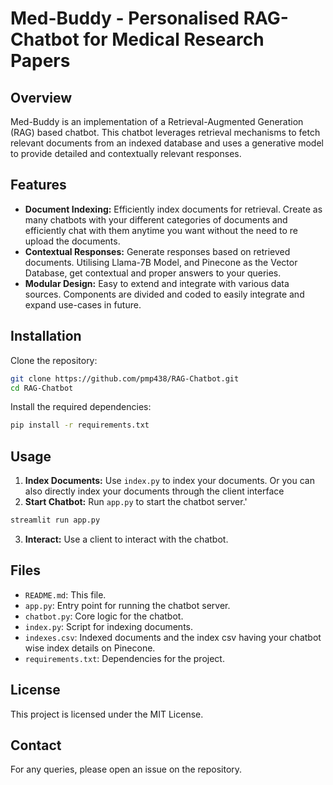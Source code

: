 # Med-Buddy - Personalised RAG-Chatbot for Medical Research Papers

## Overview
Med-Buddy is an implementation of a Retrieval-Augmented Generation (RAG) based chatbot. This chatbot leverages retrieval mechanisms to fetch relevant documents from an indexed database and uses a generative model to provide detailed and contextually relevant responses.

## Features
- **Document Indexing:** Efficiently index documents for retrieval. Create as many chatbots with your different categories of documents and efficiently chat with them anytime you want without the need to re upload the documents. 
- **Contextual Responses:** Generate responses based on retrieved documents. Utilising Llama-7B Model, and Pinecone as the Vector Database, get contextual and proper answers to your queries.
- **Modular Design:** Easy to extend and integrate with various data sources. Components are divided and coded to easily integrate and expand use-cases in future.

## Installation
Clone the repository:
```bash
git clone https://github.com/pmp438/RAG-Chatbot.git
cd RAG-Chatbot
```
Install the required dependencies:
```bash
pip install -r requirements.txt
```

## Usage
1. **Index Documents:** Use `index.py` to index your documents. Or you can also directly index your documents through the client interface
2. **Start Chatbot:** Run `app.py` to start the chatbot server.'
```bash
streamlit run app.py
```
3. **Interact:** Use a client to interact with the chatbot.

## Files
- `README.md`: This file.
- `app.py`: Entry point for running the chatbot server.
- `chatbot.py`: Core logic for the chatbot.
- `index.py`: Script for indexing documents.
- `indexes.csv`: Indexed documents and the index csv having your chatbot wise index details on Pinecone.
- `requirements.txt`: Dependencies for the project.

## License
This project is licensed under the MIT License.

## Contact
For any queries, please open an issue on the repository.
